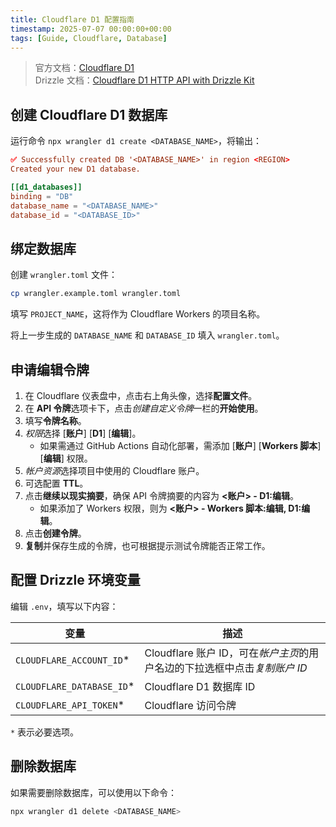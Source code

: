 ```yaml
---
title: Cloudflare D1 配置指南
timestamp: 2025-07-07 00:00:00+00:00
tags: [Guide, Cloudflare, Database]
---
```


> 官方文档：[Cloudflare D1](https://developers.cloudflare.com/d1/get-started/)\
> Drizzle 文档：[Cloudflare D1 HTTP API with Drizzle Kit](https://orm.drizzle.team/docs/guides/d1-http-with-drizzle-kit)

## 创建 Cloudflare D1 数据库

运行命令 `npx wrangler d1 create <DATABASE_NAME>`，将输出：

```toml
✅ Successfully created DB '<DATABASE_NAME>' in region <REGION>
Created your new D1 database.

[[d1_databases]]
binding = "DB"
database_name = "<DATABASE_NAME>"
database_id = "<DATABASE_ID>"
```

## 绑定数据库

创建 `wrangler.toml` 文件：

```sh
cp wrangler.example.toml wrangler.toml
```

填写 `PROJECT_NAME`，这将作为 Cloudflare Workers 的项目名称。

将上一步生成的 `DATABASE_NAME` 和 `DATABASE_ID` 填入 `wrangler.toml`。

## 申请编辑令牌

1. 在 Cloudflare 仪表盘中，点击右上角头像，选择**配置文件**。
2. 在 **API 令牌**选项卡下，点击*创建自定义令牌*一栏的**开始使用**。
3. 填写**令牌名称**。
4. *权限*选择 [**账户**] [**D1**] [**编辑**]。
    - 如果需通过 GitHub Actions 自动化部署，需添加 [**账户**] [**Workers 脚本**] [**编辑**] 权限。
5. *帐户资源*选择项目中使用的 Cloudflare 账户。
6. 可选配置 **TTL**。
7. 点击**继续以现实摘要**，确保 API 令牌摘要的内容为 **<账户> - D1:编辑**。
    - 如果添加了 Workers 权限，则为 **<账户> - Workers 脚本:编辑, D1:编辑**。
8. 点击**创建令牌**。
9. **复制**并保存生成的令牌，也可根据提示测试令牌能否正常工作。

## 配置 Drizzle 环境变量

编辑 `.env`，填写以下内容：

| 变量 | 描述 |
| - | - |
| `CLOUDFLARE_ACCOUNT_ID`* | Cloudflare 账户 ID，可在*帐户主页*的用户名边的下拉选框中点击*复制账户 ID* |
| `CLOUDFLARE_DATABASE_ID`* | Cloudflare D1 数据库 ID |
| `CLOUDFLARE_API_TOKEN`* | Cloudflare 访问令牌 |

`*` 表示必要选项。

## 删除数据库

如果需要删除数据库，可以使用以下命令：

```sh
npx wrangler d1 delete <DATABASE_NAME>
```
